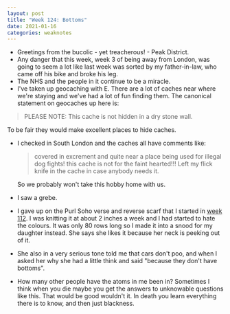 ```yaml
---
layout: post
title: "Week 124: Bottoms"
date: 2021-01-16
categories: weaknotes
---
```

* Greetings from the bucolic - yet treacherous! - Peak District.
* Any danger that this week, week 3 of being away from London, was going to seem a lot like last week was sorted by my father-in-law, who came off his bike and broke his leg.
* The NHS and the people in it continue to be a miracle.
* I've taken up geocaching with E. There are a lot of caches near where we're staying and we've had a lot of fun finding them. The canonical statement on geocaches up here is:
> PLEASE NOTE: This cache is not hidden in a dry stone wall.

  To be fair they would make excellent places to hide caches.
* I checked in South London and the caches all have comments like:
  > covered in excrement and quite near a place being used for illegal dog fights! this cache is not for the faint hearted!!! Left my flick knife in the cache in case anybody needs it.

  So we probably won't take this hobby home with us.
* I saw a grebe.
* I gave up on the Purl Soho verse and reverse scarf that I started in [week 112](/blog/weaknotes-112). I was knitting it at about 2 inches a week and I had started to hate the colours. It was only 80 rows long so I made it into a snood for my daughter instead. She says she likes it because her neck is peeking out of it.
* She also in a very serious tone told me that cars don't poo, and when I asked her why she had a little think and said "because they don't have bottoms".
* How many other people have the atoms in me been in? Sometimes I think when you die maybe you get the answers to unknowable questions like this. That would be good wouldn't it. In death you learn everything there is to know, and then just blackness.
